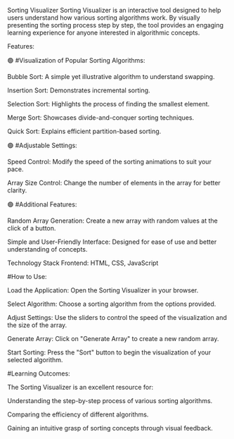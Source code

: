 Sorting Visualizer
Sorting Visualizer is an interactive tool designed to help users understand how various sorting algorithms work. By visually presenting the sorting process step by step, the tool provides an engaging learning experience for anyone interested in algorithmic concepts.

Features:

🟢 #Visualization of Popular Sorting Algorithms:

Bubble Sort: A simple yet illustrative algorithm to understand swapping.

Insertion Sort: Demonstrates incremental sorting.

Selection Sort: Highlights the process of finding the smallest element.

Merge Sort: Showcases divide-and-conquer sorting techniques.

Quick Sort: Explains efficient partition-based sorting.

🟢 #Adjustable Settings:

Speed Control: Modify the speed of the sorting animations to suit your pace.

Array Size Control: Change the number of elements in the array for better clarity.

🟢  #Additional Features:

Random Array Generation: Create a new array with random values at the click of a button.

Simple and User-Friendly Interface: Designed for ease of use and better understanding of concepts.

Technology Stack
Frontend: HTML, CSS, JavaScript

#How to Use:

Load the Application: Open the Sorting Visualizer in your browser.

Select Algorithm: Choose a sorting algorithm from the options provided.

Adjust Settings: Use the sliders to control the speed of the visualization and the size of the array.

Generate Array: Click on "Generate Array" to create a new random array.

Start Sorting: Press the "Sort" button to begin the visualization of your selected algorithm.

#Learning Outcomes:

The Sorting Visualizer is an excellent resource for:

Understanding the step-by-step process of various sorting algorithms.

Comparing the efficiency of different algorithms.

Gaining an intuitive grasp of sorting concepts through visual feedback.
